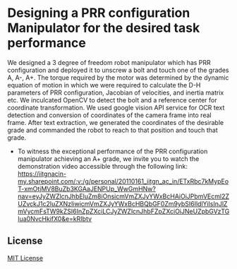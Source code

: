 # Designing a PRR configuration Manipulator for the desired task performance

We designed a 3 degree of freedom robot manipulator which has PRR configuration and deployed it to unscrew a bolt and touch one of the grades A, A-, A+. The torque required by the motor was determined by the dynamic equation of motion in which we were required to calculate the D-H parameters of PRR configuration, Jacobian of velocities, and inertia matrix etc. We inculcated OpenCV to detect the bolt and a reference center for coordinate transformation. We used google vision API service for OCR text detection and conversion of coordinates of the camera frame into real frame. After text extraction, we generated the coordinates of the desirable grade and commanded the robot to reach to that position and touch that grade.
- To witness the exceptional performance of the PRR configuration manipulator achieving an A+ grade, we invite you to watch the demonstration video accessible through the following link: https://iitgnacin-my.sharepoint.com/:v:/g/personal/20110161_iitgn_ac_in/ETxRbc7kMypEoT-xmOtjMV8BuZb3KGAaJENPUp_WwGmHNw?nav=eyJyZWZlcnJhbEluZm8iOnsicmVmZXJyYWxBcHAiOiJPbmVEcml2ZUZvckJ1c2luZXNzIiwicmVmZXJyYWxBcHBQbGF0Zm9ybSI6IldlYiIsInJlZmVycmFsTW9kZSI6InZpZXciLCJyZWZlcnJhbFZpZXciOiJNeUZpbGVzTGlua0NvcHkifX0&e=kRIbtv
## License
[MIT License](LICENSE)

